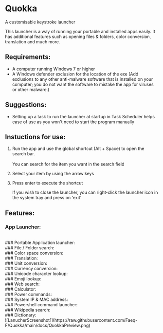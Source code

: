 # Quokka
A customisable keystroke launcher

This launcher is a way of running your portable and installed apps easily. It has additional features such as opening files & folders, color conversion, translation and much more.

## Requirements:
 - A computer running Windows 7 or higher
 - A Windows defender exclusion for the location of the exe (Add exclusions to any other anti-malware software that is installed on your computer; you do not want the software to mistake the app for viruses or other malware.)

## Suggestions:
 - Setting up a task to run the launcher at startup in Task Scheduler helps ease of use as you won't need to start the program manually

## Instuctions for use:
1. Run the app and use the global shortcut (Alt + Space) to open the search bar.<br><br>
    You can search for the item you want in the search field
2. Select your item by using the arrow keys
3. Press enter to execute the shortcut

    If you wish to close the launcher, you can right-click the launcher icon in the system tray and press on 'exit'

## Features:
### App Launcher:
<br>
### Portable Application launcher:
<br>
### File / Folder search:
<br>
### Color space conversion:
<br>
### Translation:
<br>
### Unit conversion:
<br>
### Currency conversion:
<br>
### Unicode character lookup:
<br>
### Emoji lookup:
<br>
### Web search:
<br>
### Calculator:
<br>
### Power commands:
<br>
### System IP & MAC address:
<br>
### Powershell command launcher:
<br>
### Wikipedia search:
<br>
### Dictionary:
<br>
![LanucherScreenshot1](https://raw.githubusercontent.com/Faeq-F/Quokka/main/docs/QuokkaPreview.png)

